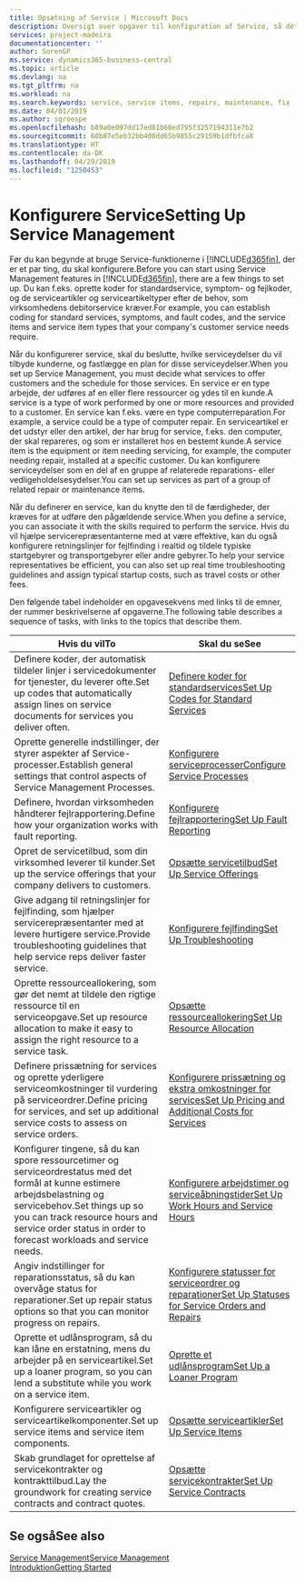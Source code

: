 ```yaml
---
title: Opsætning af Service | Microsoft Docs
description: Oversigt over opgaver til konfiguration af Service, så det passer til den måde, organisationen administrerer sine tjenester på.
services: project-madeira
documentationcenter: ''
author: SorenGP
ms.service: dynamics365-business-central
ms.topic: article
ms.devlang: na
ms.tgt_pltfrm: na
ms.workload: na
ms.search.keywords: service, service items, repairs, maintenance, fix
ms.date: 04/01/2019
ms.author: sgroespe
ms.openlocfilehash: b89a0e097dd17ed81b66ed795f3257194311e7b2
ms.sourcegitcommit: 60b87e5eb32bb408dd65b9855c29159b1dfbfca8
ms.translationtype: HT
ms.contentlocale: da-DK
ms.lasthandoff: 04/29/2019
ms.locfileid: "1250453"
---
```

# <a name="setting-up-service-management"></a><span data-ttu-id="1930a-103">Konfigurere Service</span><span class="sxs-lookup"><span data-stu-id="1930a-103">Setting Up Service Management</span></span>
<span data-ttu-id="1930a-104">Før du kan begynde at bruge Service-funktionerne i [!INCLUDE[d365fin](includes/d365fin_md.md)], der er et par ting, du skal konfigurere.</span><span class="sxs-lookup"><span data-stu-id="1930a-104">Before you can start using Service Management features in [!INCLUDE[d365fin](includes/d365fin_md.md)], there are a few things to set up.</span></span> <span data-ttu-id="1930a-105">Du kan f.eks. oprette koder for standardservice, symptom- og fejlkoder, og de serviceartikler og serviceartikeltyper efter de behov, som virksomhedens debitorservice kræver.</span><span class="sxs-lookup"><span data-stu-id="1930a-105">For example, you can establish coding for standard services, symptoms, and fault codes, and the service items and service item types that your company's customer service needs require.</span></span>  

<span data-ttu-id="1930a-106">Når du konfigurerer service, skal du beslutte, hvilke serviceydelser du vil tilbyde kunderne, og fastlægge en plan for disse serviceydelser.</span><span class="sxs-lookup"><span data-stu-id="1930a-106">When you set up Service Management, you must decide what services to offer customers and the schedule for those services.</span></span> <span data-ttu-id="1930a-107">En service er en type arbejde, der udføres af en eller flere ressourcer og ydes til en kunde.</span><span class="sxs-lookup"><span data-stu-id="1930a-107">A service is a type of work performed by one or more resources and provided to a customer.</span></span> <span data-ttu-id="1930a-108">En service kan f.eks. være en type computerreparation.</span><span class="sxs-lookup"><span data-stu-id="1930a-108">For example, a service could be a type of computer repair.</span></span> <span data-ttu-id="1930a-109">En serviceartikel er det udstyr eller den artikel, der har brug for service, f.eks. den computer, der skal repareres, og som er installeret hos en bestemt kunde.</span><span class="sxs-lookup"><span data-stu-id="1930a-109">A service item is the equipment or item needing servicing, for example, the computer needing repair, installed at a specific customer.</span></span> <span data-ttu-id="1930a-110">Du kan konfigurere serviceydelser som en del af en gruppe af relaterede reparations- eller vedligeholdelsesydelser.</span><span class="sxs-lookup"><span data-stu-id="1930a-110">You can set up services as part of a group of related repair or maintenance items.</span></span>  
  
<span data-ttu-id="1930a-111">Når du definerer en service, kan du knytte den til de færdigheder, der kræves for at udføre den pågældende service.</span><span class="sxs-lookup"><span data-stu-id="1930a-111">When you define a service, you can associate it with the skills required to perform the service.</span></span> <span data-ttu-id="1930a-112">Hvis du vil hjælpe servicerepræsentanterne med at være effektive, kan du også konfigurere retningslinjer for fejlfinding i realtid og tildele typiske startgebyrer og transportgebyrer eller andre gebyrer.</span><span class="sxs-lookup"><span data-stu-id="1930a-112">To help your service representatives be efficient, you can also set up real time troubleshooting guidelines and assign typical startup costs, such as travel costs or other fees.</span></span>  

<span data-ttu-id="1930a-113">Den følgende tabel indeholder en opgavesekvens med links til de emner, der rummer beskrivelserne af opgaverne.</span><span class="sxs-lookup"><span data-stu-id="1930a-113">The following table describes a sequence of tasks, with links to the topics that describe them.</span></span>  
  
| <span data-ttu-id="1930a-114">Hvis du vil</span><span class="sxs-lookup"><span data-stu-id="1930a-114">To</span></span> | <span data-ttu-id="1930a-115">Skal du se</span><span class="sxs-lookup"><span data-stu-id="1930a-115">See</span></span> |
| --- | --- |
| <span data-ttu-id="1930a-116">Definere koder, der automatisk tildeler linjer i servicedokumenter for tjenester, du leverer ofte.</span><span class="sxs-lookup"><span data-stu-id="1930a-116">Set up codes that automatically assign lines on service documents for services you deliver often.</span></span> |[<span data-ttu-id="1930a-117">Definere koder for standardservices</span><span class="sxs-lookup"><span data-stu-id="1930a-117">Set Up Codes for Standard Services</span></span>](service-how-setup-service-coding.md)|
| <span data-ttu-id="1930a-118">Oprette generelle indstillinger, der styrer aspekter af Service-processer.</span><span class="sxs-lookup"><span data-stu-id="1930a-118">Establish general settings that control aspects of Service Management Processes.</span></span>|[<span data-ttu-id="1930a-119">Konfigurere serviceprocesser</span><span class="sxs-lookup"><span data-stu-id="1930a-119">Configure Service Processes</span></span>](service-setup-service-processes.md)|
| <span data-ttu-id="1930a-120">Definere, hvordan virksomheden håndterer fejlrapportering.</span><span class="sxs-lookup"><span data-stu-id="1930a-120">Define how your organization works with fault reporting.</span></span> |[<span data-ttu-id="1930a-121">Konfigurere fejlrapportering</span><span class="sxs-lookup"><span data-stu-id="1930a-121">Set Up Fault Reporting</span></span>](service-how-setup-fault-reporting.md) |
| <span data-ttu-id="1930a-122">Opret de servicetilbud, som din virksomhed leverer til kunder.</span><span class="sxs-lookup"><span data-stu-id="1930a-122">Set up the service offerings that your company delivers to customers.</span></span>|[<span data-ttu-id="1930a-123">Opsætte servicetilbud</span><span class="sxs-lookup"><span data-stu-id="1930a-123">Set Up Service Offerings</span></span>](service-how-setup-service-offerings.md)|
| <span data-ttu-id="1930a-124">Give adgang til retningslinjer for fejlfinding, som hjælper servicerepræsentanter med at levere hurtigere service.</span><span class="sxs-lookup"><span data-stu-id="1930a-124">Provide troubleshooting guidelines that help service reps deliver faster service.</span></span> |[<span data-ttu-id="1930a-125">Konfigurere fejlfinding</span><span class="sxs-lookup"><span data-stu-id="1930a-125">Set Up Troubleshooting</span></span>](service-how-setup-troubleshooting.md) |
| <span data-ttu-id="1930a-126">Oprette ressourceallokering, som gør det nemt at tildele den rigtige ressource til en serviceopgave.</span><span class="sxs-lookup"><span data-stu-id="1930a-126">Set up resource allocation to make it easy to assign the right resource to a service task.</span></span> |[<span data-ttu-id="1930a-127">Opsætte ressourceallokering</span><span class="sxs-lookup"><span data-stu-id="1930a-127">Set Up Resource Allocation</span></span>](service-how-setup-resource-allocation.md) |
| <span data-ttu-id="1930a-128">Definere prissætning for services og oprette yderligere serviceomkostninger til vurdering på serviceordrer.</span><span class="sxs-lookup"><span data-stu-id="1930a-128">Define pricing for services, and set up additional service costs to assess on service orders.</span></span> |[<span data-ttu-id="1930a-129">Konfigurere prissætning og ekstra omkostninger for services</span><span class="sxs-lookup"><span data-stu-id="1930a-129">Set Up Pricing and Additional Costs for Services</span></span>](service-how-setup-service-costs-pricing.md)|
| <span data-ttu-id="1930a-130">Konfigurer tingene, så du kan spore ressourcetimer og serviceordrestatus med det formål at kunne estimere arbejdsbelastning og servicebehov.</span><span class="sxs-lookup"><span data-stu-id="1930a-130">Set things up so you can track resource hours and service order status in order to forecast workloads and service needs.</span></span>|[<span data-ttu-id="1930a-131">Konfigurere arbejdstimer og serviceåbningstider</span><span class="sxs-lookup"><span data-stu-id="1930a-131">Set Up Work Hours and Service Hours</span></span>](service-how-setup-work-service-hours.md)|
| <span data-ttu-id="1930a-132">Angiv indstillinger for reparationsstatus, så du kan overvåge status for reparationer.</span><span class="sxs-lookup"><span data-stu-id="1930a-132">Set up repair status options so that you can monitor progress on repairs.</span></span> | [<span data-ttu-id="1930a-133">Konfigurere statusser for serviceordrer og reparationer</span><span class="sxs-lookup"><span data-stu-id="1930a-133">Set Up Statuses for Service Orders and Repairs</span></span>](service-order-repair-status.md)|
| <span data-ttu-id="1930a-134">Oprette et udlånsprogram, så du kan låne en erstatning, mens du arbejder på en serviceartikel.</span><span class="sxs-lookup"><span data-stu-id="1930a-134">Set up a loaner program, so you can lend a substitute while you work on a service item.</span></span> |[<span data-ttu-id="1930a-135">Oprette et udlånsprogram</span><span class="sxs-lookup"><span data-stu-id="1930a-135">Set Up a Loaner Program</span></span>](service-how-setup-loaner-program.md) |
| <span data-ttu-id="1930a-136">Konfigurere serviceartikler og serviceartikelkomponenter.</span><span class="sxs-lookup"><span data-stu-id="1930a-136">Set up service items and service item components.</span></span> |[<span data-ttu-id="1930a-137">Opsætte serviceartikler</span><span class="sxs-lookup"><span data-stu-id="1930a-137">Set Up Service Items</span></span>](service-how-setup-service-items.md) |
| <span data-ttu-id="1930a-138">Skab grundlaget for oprettelse af servicekontrakter og kontrakttilbud.</span><span class="sxs-lookup"><span data-stu-id="1930a-138">Lay the groundwork for creating service contracts and contract quotes.</span></span> |[<span data-ttu-id="1930a-139">Opsætte servicekontrakter</span><span class="sxs-lookup"><span data-stu-id="1930a-139">Set Up Service Contracts</span></span>](service-how-setup-service-contracts.md) |

## <a name="see-also"></a><span data-ttu-id="1930a-140">Se også</span><span class="sxs-lookup"><span data-stu-id="1930a-140">See also</span></span>
[<span data-ttu-id="1930a-141">Service Management</span><span class="sxs-lookup"><span data-stu-id="1930a-141">Service Management</span></span>](service-service.md)  
[<span data-ttu-id="1930a-142">Introduktion</span><span class="sxs-lookup"><span data-stu-id="1930a-142">Getting Started</span></span>](product-get-started.md)  
